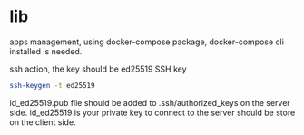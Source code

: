 # lib

apps management, using docker-compose package, docker-compose cli installed is needed.

ssh action, the key should be ed25519 SSH key

```sh
ssh-keygen -t ed25519
```

id_ed25519.pub file should be added to .ssh/authorized_keys on the server side.
id_ed25519 is your private key to connect to the server should be store on the client side.
